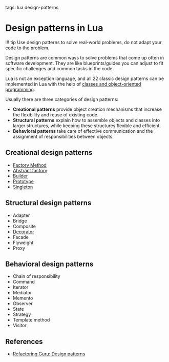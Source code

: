 <!-- Description: List of 22 classical design patterns implemented in Lua programming languages. Learn design patterns in Lua. -->

tags: lua design-patterns

# Design patterns in Lua

!!! tip
    Use design patterns to solve real-world problems, do not adapt your code to the problem.

Design patterns are common ways to solve problems that come up often in software development.
They are like blueprints/guides you can adjust to fit specific challenges and common tasks in the code.

Lua is not an exception language, and all 22 classic design patterns can be implemented in Lua with
the help of [classes and object-oriented programming](/post/object-oriented-programming-in-lua.html).

Usually there are three categories of design patterns:

- **Creational patterns** provide object creation mechanisms that increase the flexibility and
  reuse of existing code.
- **Structural patterns** explain how to assemble objects and classes into larger structures, while keeping these structures flexible and efficient.
- **Behavioral patterns** take care of effective communication and the assignment of responsibilities between objects.

## Creational design patterns

- [Factory Method](/post/design-pattern-factory-method.html)
- [Abstract factory](/post/design-pattern-abstract-factory.html)
- [Builder](/post/design-pattern-builder.html)
- [Prototype](/post/design-pattern-prototype.html)
- [Singleton](/post/design-pattern-singleton.html)

## Structural design patterns

- Adapter
- Bridge
- Composite
- [Decorator](/post/design-pattern-decorator.html)
- Facade
- Flyweight
- Proxy

## Behavioral design patterns

- Chain of responsibility
- Command
- Iterator
- Mediator
- Memento
- Observer
- State
- Strategy
- Template method
- Visitor

## References

- [Refactoring Guru: Design patterns](https://refactoring.guru/design-patterns/)
